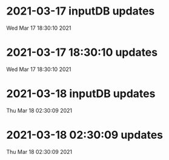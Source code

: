
# 2021-03-17 inputDB updates 
 Wed Mar 17 18:30:10 2021 


# 2021-03-17 18:30:10 updates 
 Wed Mar 17 18:30:10 2021 


# 2021-03-18 inputDB updates 
 Thu Mar 18 02:30:09 2021 


# 2021-03-18 02:30:09 updates 
 Thu Mar 18 02:30:09 2021 

